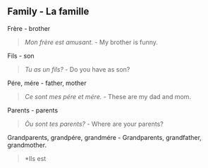 ## Family - La famille

Frère - brother

> *Mon frère est amusant.* - My brother is funny.

Fils - son

> *Tu as un fils?* - Do you have as son?

Pére, mére - father, mother

> *Ce sont mes pére et mére.*  - These are my dad and mom.

Parents - parents

> *Òu sont tes parents?* - Where are your parents?

Grandparents, grandpére, grandmére - Grandparents, grandfather, grandmother.

> *Ils est